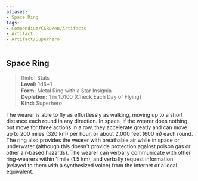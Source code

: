```yaml
---
aliases:
- Space Ring
tags:
- Compendium/CSRD/en/Artifacts
- Artifact
- Artifact/Superhero
---
```


  
## Space Ring  
>[!info] Stats  
> **Level:** 1d6+1  
> **Form:** Metal Ring with a Star Insignia  
> **Depletion:** 1 in 1D100 (Check Each Day of Flying)  
> **Kind:** Superhero
  
The wearer is able to fly as effortlessly as walking, moving up to a short distance each round in any direction. In space, if the wearer does nothing but move for three actions in a row, they accelerate greatly and can move up to 200 miles (320 km) per hour, or about 2,000 feet (600 m) each round. The ring also provides the wearer with breathable air while in space or underwater (although this doesn't provide protection against poison gas or other air-based hazards). The wearer can verbally communicate with other ring-wearers within 1 mile (1.5 km), and verbally request information (relayed to them with a synthesized voice) from the internet or a local equivalent.
